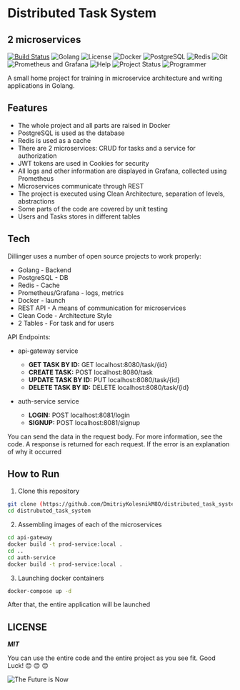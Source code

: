 # Distributed Task System
## 2 microservices

[![Build Status](https://travis-ci.org/joemccann/dillinger.svg?branch=master)](https://travis-ci.org/joemccann/dillinger)
![Golang](https://img.shields.io/badge/Golang-v1.23-blue.svg)
![License](https://img.shields.io/badge/license-MIT-blue.svg)
![Docker](https://img.shields.io/badge/Docker-supported-green.svg)
![PostgreSQL](https://img.shields.io/badge/PostgreSQL-v17-blue.svg)
![Redis](https://img.shields.io/badge/Redis-v7.2-red.svg)
![Git](https://img.shields.io/badge/Git-v2.39.1-orange.svg)
![Prometheus and Grafana](https://img.shields.io/badge/Prometheus-Grafana-green.svg)
![Help](https://img.shields.io/badge/help-me-brightgreen.svg)
![Project Status](https://img.shields.io/badge/project-active-red.svg)
![Programmer](https://img.shields.io/badge/-I'm%20a%20programmer-yellow.svg)


A small home project for training in microservice architecture and writing applications in Golang.



## Features 

- The whole project and all parts are raised in Docker
- PostgreSQL is used as the database
- Redis is used as a cache
- There are 2 microservices: CRUD for tasks and a service for authorization
- JWT tokens are used in Cookies for security
- All logs and other information are displayed in Grafana, collected using Prometheus
- Microservices communicate through REST
- The project is executed using Clean Architecture, separation of levels, abstractions
- Some parts of the code are covered by unit testing
- Users and Tasks stores in different tables


## Tech

Dillinger uses a number of open source projects to work properly:

- Golang - Backend
- PostgreSQL - DB
- Redis - Cache 
- Prometheus/Grafana - logs, metrics
- Docker - launch
- REST API - A means of communication for microservices
- Clean Code - Architecture Style
- 2 Tables - For task and for users

API Endpoints:

- api-gateway service

  - **GET TASK BY ID:** GET localhost:8080/task/{id}
  - **CREATE TASK:** POST localhost:8080/task
  - **UPDATE TASK BY ID:** PUT localhost:8080/task/{id}
  - **DELETE TASK BY ID:** DELETE localhost:8080/task/{id}
- auth-service service
  
   - **LOGIN:** POST localhost:8081/login
   - **SIGNUP:** POST localhost:8081/signup

You can send the data in the request body. For more information, see the code. A response is returned for each request. If the error is an explanation of why it occurred

## How to Run

1. Clone this repository

```sh
git clone (https://github.com/DmitriyKolesnikM8O/distributed_task_system)
cd distrubuted_task_system
```

2. Assembling images of each of the microservices

```sh
cd api-gateway
docker build -t prod-service:local . 
cd ..
cd auth-service
docker build -t prod-service:local . 
```

3. Launching docker containers

```sh
docker-compose up -d
```

After that, the entire application will be launched

## LICENSE

***MIT*** 

You can use the entire code and the entire project as you see fit. Good Luck! 😊 😊 😊

![The Future is Now](https://img.shields.io/badge/2024-%20The%20Future%20is%20Now-blue.svg)
